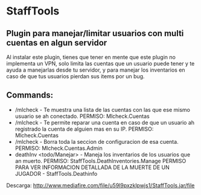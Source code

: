 # StaffTools
## Plugin para manejar/limitar usuarios con multi cuentas en algun servidor
Al instalar este plugin, tienes que tener en mente que este plugin no implementa un VPN, solo limita las cuentas que un usuario puede tener y te ayuda a manejarlas desde tu servidor, y para manejar los inventarios en caso de que tus usuarios pierdan sus items por un bug.

## Commands:
 - /mlcheck <cuentas> <nombre de usuario> - Te muestra una lista de las cuentas con las que ese mismo usuario se ah conectado. PERMISO: Mlcheck.Cuentas
 - /mlcheck <repara> <nombre de cuenta> - Te permite reparar una cuenta en caso de que un usuario ah registrado la cuenta de alguien mas en su IP. PERMISO: Mlcheck.Cuentas
 - /mlcheck <borrar> <nombre de cuenta> - Borra toda la seccion de configuracion de esa cuenta. PERMISO: Mlcheck.Cuentas.Admin
 - deathInv <todo/Manejar> <nombre de usuario> - Maneja los inventarios de los usuarios que an muerto. PERMISO: StaffTools.DeathInventories.Manage
 PERMISO PARA VER INFORMACION DETALLADA DE LA MUERTE DE UN JUGADOR - StaffTools.Deathinfo
 
  Descarga: http://www.mediafire.com/file/u59l9pxzklpwjs1/StaffTools.jar/file
